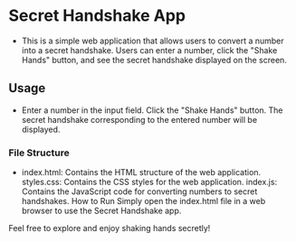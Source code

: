 # Secret Handshake App
- This is a simple web application that allows users to convert a number into a secret handshake. Users can enter a number, click the "Shake Hands" button, and see the secret handshake displayed on the screen.

## Usage
- Enter a number in the input field.
Click the "Shake Hands" button.
The secret handshake corresponding to the entered number will be displayed.

### File Structure
- index.html: Contains the HTML structure of the web application.
styles.css: Contains the CSS styles for the web application.
index.js: Contains the JavaScript code for converting numbers to secret handshakes.
How to Run
Simply open the index.html file in a web browser to use the Secret Handshake app.

Feel free to explore and enjoy shaking hands secretly!

